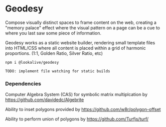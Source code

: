 # Geodesy

Compose visually distinct spaces to frame content on the web, creating a "memory palace" effect where the visual pattern on a page can be a cue to where you last saw some piece of information.

Geodesy works as a static website builder, rendering small template files into HTML/CSS where all content is placed within a grid of harmonic proportions. (1:1, Golden Ratio, Silver Ratio, etc)

```
npm i @lookalive/geodesy

TODO: implement file watching for static builds
```

### Dependencies
Computer Algebra System (CAS) for symbolic matrix multiplcation by https://github.com/davidedc/Algebrite

Ability to inset polygons provided by https://github.com/w8r/polygon-offset

Ability to perform union of polygons by https://github.com/Turfjs/turf/

